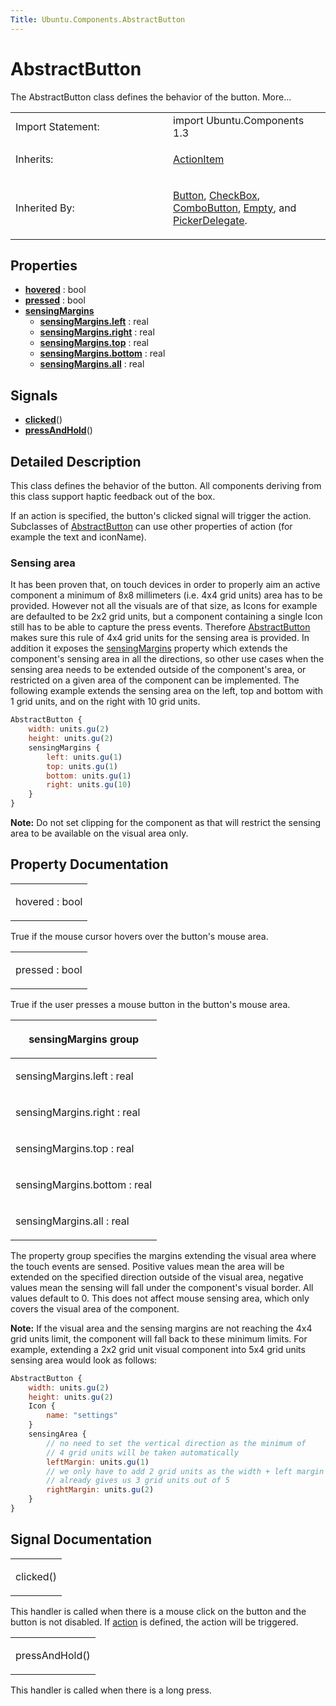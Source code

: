 ```yaml
---
Title: Ubuntu.Components.AbstractButton
---
```

        
AbstractButton
==============

<span class="subtitle"></span>
The AbstractButton class defines the behavior of the button. More...

<table>
<colgroup>
<col width="50%" />
<col width="50%" />
</colgroup>
<tbody>
<tr class="odd">
<td>Import Statement:</td>
<td>import Ubuntu.Components 1.3</td>
</tr>
<tr class="even">
<td>Inherits:</td>
<td><p><a href="Ubuntu.Components.ActionItem.md">ActionItem</a></p></td>
</tr>
<tr class="odd">
<td>Inherited By:</td>
<td><p><a href="Ubuntu.Components.Button.md">Button</a>, <a href="Ubuntu.Components.CheckBox.md">CheckBox</a>, <a href="Ubuntu.Components.ComboButton.md">ComboButton</a>, <a href="Ubuntu.Components.ListItems.Empty.md">Empty</a>, and <a href="Ubuntu.Components.Pickers.PickerDelegate.md">PickerDelegate</a>.</p></td>
</tr>
</tbody>
</table>

<span id="properties"></span>
Properties
----------

-   ****[hovered](#hovered-prop)**** : bool
-   ****[pressed](#pressed-prop)**** : bool
-   ****[sensingMargins](#sensingMargins-prop)****
    -   ****[sensingMargins.left](#sensingMargins.left-prop)**** : real
    -   ****[sensingMargins.right](#sensingMargins.right-prop)**** : real
    -   ****[sensingMargins.top](#sensingMargins.top-prop)**** : real
    -   ****[sensingMargins.bottom](#sensingMargins.bottom-prop)**** : real
    -   ****[sensingMargins.all](#sensingMargins.all-prop)**** : real

<span id="signals"></span>
Signals
-------

-   ****[clicked](#clicked-signal)****()
-   ****[pressAndHold](#pressAndHold-signal)****()

<span id="details"></span>
Detailed Description
--------------------

This class defines the behavior of the button. All components deriving from this class support haptic feedback out of the box.

If an action is specified, the button's clicked signal will trigger the action. Subclasses of [AbstractButton](index.html) can use other properties of action (for example the text and iconName).

<span id="sensing-area"></span>
### Sensing area

It has been proven that, on touch devices in order to properly aim an active component a minimum of 8x8 millimeters (i.e. 4x4 grid units) area has to be provided. However not all the visuals are of that size, as Icons for example are defaulted to be 2x2 grid units, but a component containing a single Icon still has to be able to capture the press events. Therefore [AbstractButton](index.html) makes sure this rule of 4x4 grid units for the sensing area is provided. In addition it exposes the [sensingMargins](#sensingMargins-prop) property which extends the component's sensing area in all the directions, so other use cases when the sensing area needs to be extended outside of the component's area, or restricted on a given area of the component can be implemented. The following example extends the sensing area on the left, top and bottom with 1 grid units, and on the right with 10 grid units.

``` qml
AbstractButton {
    width: units.gu(2)
    height: units.gu(2)
    sensingMargins {
        left: units.gu(1)
        top: units.gu(1)
        bottom: units.gu(1)
        right: units.gu(10)
    }
}
```

**Note:** Do not set clipping for the component as that will restrict the sensing area to be available on the visual area only.

Property Documentation
----------------------

<table>
<colgroup>
<col width="100%" />
</colgroup>
<tbody>
<tr class="odd">
<td><p><span id="hovered-prop"></span><span class="name">hovered</span> : <span class="type">bool</span></p></td>
</tr>
</tbody>
</table>

True if the mouse cursor hovers over the button's mouse area.

<table>
<colgroup>
<col width="100%" />
</colgroup>
<tbody>
<tr class="odd">
<td><p><span id="pressed-prop"></span><span class="name">pressed</span> : <span class="type">bool</span></p></td>
</tr>
</tbody>
</table>

True if the user presses a mouse button in the button's mouse area.

<table>
<colgroup>
<col width="100%" />
</colgroup>
<thead>
<tr class="header">
<th><p><span id="sensingMargins-prop"></span><strong>sensingMargins group</strong></p></th>
</tr>
</thead>
<tbody>
<tr class="odd">
<td><p><span id="sensingMargins.left-prop"></span><span class="name">sensingMargins.left</span> : <span class="type">real</span></p></td>
</tr>
<tr class="even">
<td><p><span id="sensingMargins.right-prop"></span><span class="name">sensingMargins.right</span> : <span class="type">real</span></p></td>
</tr>
<tr class="odd">
<td><p><span id="sensingMargins.top-prop"></span><span class="name">sensingMargins.top</span> : <span class="type">real</span></p></td>
</tr>
<tr class="even">
<td><p><span id="sensingMargins.bottom-prop"></span><span class="name">sensingMargins.bottom</span> : <span class="type">real</span></p></td>
</tr>
<tr class="odd">
<td><p><span id="sensingMargins.all-prop"></span><span class="name">sensingMargins.all</span> : <span class="type">real</span></p></td>
</tr>
</tbody>
</table>

The property group specifies the margins extending the visual area where the touch events are sensed. Positive values mean the area will be extended on the specified direction outside of the visual area, negative values mean the sensing will fall under the component's visual border. All values default to 0. This does not affect mouse sensing area, which only covers the visual area of the component.

**Note:** If the visual area and the sensing margins are not reaching the 4x4 grid units limit, the component will fall back to these minimum limits. For example, extending a 2x2 grid unit visual component into 5x4 grid units sensing area would look as follows:

``` qml
AbstractButton {
    width: units.gu(2)
    height: units.gu(2)
    Icon {
        name: "settings"
    }
    sensingArea {
        // no need to set the vertical direction as the minimum of
        // 4 grid units will be taken automatically
        leftMargin: units.gu(1)
        // we only have to add 2 grid units as the width + left margin
        // already gives us 3 grid units out of 5
        rightMargin: units.gu(2)
    }
}
```

Signal Documentation
--------------------

<table>
<colgroup>
<col width="100%" />
</colgroup>
<tbody>
<tr class="odd">
<td><p><span id="clicked-signal"></span><span class="name">clicked</span>()</p></td>
</tr>
</tbody>
</table>

This handler is called when there is a mouse click on the button and the button is not disabled. If [action](../Ubuntu.Components.ActionItem.md#action-prop) is defined, the action will be triggered.

<table>
<colgroup>
<col width="100%" />
</colgroup>
<tbody>
<tr class="odd">
<td><p><span id="pressAndHold-signal"></span><span class="name">pressAndHold</span>()</p></td>
</tr>
</tbody>
</table>

This handler is called when there is a long press.

